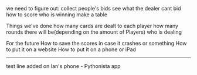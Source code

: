 we need to figure out:
collect people's bids
see what the dealer cant bid
how to score
who is winning
make a table


Things we've done
how many cards are dealt to each player
how many rounds there will be(depending on the amount of Players)
who is dealing

For the future
How to save the scores in case it crashes or something
How to put it on a website
How to put it on a phone or iPad

_____

test line added on Ian's phone - Pythonista app
